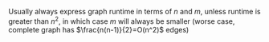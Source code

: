 Usually always express graph runtime in terms of $n$ and $m$, unless runtime is greater than $n^2$, in which case $m$ will always be smaller (worse case, complete graph has $\frac{n(n-1)}{2}=O(n^2)$ edges)